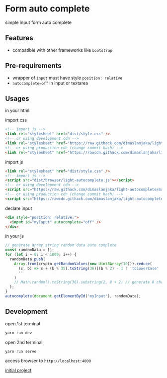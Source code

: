 # Form auto complete

simple input form auto complete

## Features
- compatible with other frameworks like `bootstrap`

## Pre-requirements
- wrapper of `input` must have style `position: relative`
- `autocomplete=off` in input or textarea
<!-- - `data-autocomplete='[json array]'` in input or textarea -->

## Usages

in your html

import css

```html
<!-- import js -->
<link rel="stylesheet" href="dist/style.css" />
<!-- or using development cdn -->
<link rel="stylesheet" href="https://raw.githack.com/dimaslanjaka/light-autocomplete/master/dist/style.css" />
<!-- or using production cdn (change commit hash) -->
<link rel="stylesheet" href="https://rawcdn.githack.com/dimaslanjaka/light-autocomplete/6dab56fc3fdcb5be2c96b4ed3aa7bf5ba1ca2921/dist/style.css" />
```

import js

```html
<link rel="stylesheet" href="dist/style.css" />
<!-- import js -->
<script src="dist/browser/light-autocomplete.js"></script>
<!-- or using development cdn -->
<script src="https://raw.githack.com/dimaslanjaka/light-autocomplete/master/dist/browser/light-autocomplete.min.js"></script>
<!-- or using production cdn (change commit hash) -->
<script src="https://rawcdn.githack.com/dimaslanjaka/light-autocomplete/6dab56fc3fdcb5be2c96b4ed3aa7bf5ba1ca2921/dist/browser/light-autocomplete.min.js"></script>
```

declare input

```html
<div style="position: relative;">
  <input id="myInput" autocomplete="off" />
</div>
```

in your js

```js
// generate array string random data auto complete
const randomData = [];
for (let i = 0; i < 1000; i++) {
  randomData.push(
    Array.from(crypto.getRandomValues(new Uint8Array(10))).reduce(
      (s, b) => s + (b % 35).toString(36)[(b % 2) - 1 ? 'toLowerCase' : 'toUpperCase'](),
      ''
    )
    // Math.random().toString(36).substring(2, 8 + 2) // generate 8 char
  );
}
autocomplete(document.getElementById('myInput'), randomData);
```

## Development

open 1st terminal

```bash
yarn run dev
```

open 2nd terminal

```bash
yarn run serve
```

access browser to `http://localhost:4000`

[initial project](https://codepen.io/dimaslanjaka/pen/MWxqJRX?editors=1010)